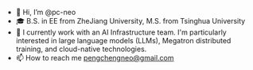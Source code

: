- 👋 Hi, I’m @pc-neo
- 🎓 B.S. in EE from ZheJiang University, M.S. from Tsinghua University
- 👀 I currently work with an AI Infrastructure team. I'm particularly interested in large language models (LLMs), Megatron distributed training, and cloud-native technologies.
- 📫 How to reach me pengchengneo@gmail.com

<!---
pc-neo/pc-neo is a ✨ special ✨ repository because its `README.md` (this file) appears on your GitHub profile.
You can click the Preview link to take a look at your changes.
--->
